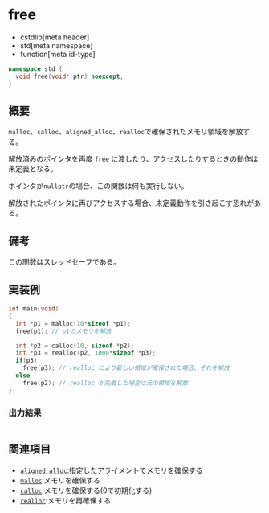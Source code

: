 # free
* cstdlib[meta header]
* std[meta namespace]
* function[meta id-type]

```cpp
namespace std {
  void free(void* ptr) noexcept;
}
```

## 概要
`malloc`、`calloc`、`aligned_alloc`、`realloc`で確保されたメモリ領域を解放する。

解放済みのポインタを再度 `free` に渡したり、アクセスしたりするときの動作は未定義となる。

ポインタが`nullptr`の場合、この関数は何も実行しない。

解放されたポインタに再びアクセスする場合、未定義動作を引き起こす恐れがある。

## 備考
この関数はスレッドセーフである。

## 実装例
```cpp example
int main(void)
{
  int *p1 = malloc(10*sizeof *p1);
  free(p1); // p1のメモリを解放

  int *p2 = calloc(10, sizeof *p2);
  int *p3 = realloc(p2, 1000*sizeof *p3);
  if(p3) 
    free(p3); // realloc により新しい領域が確保された場合、それを解放
  else
    free(p2); // realloc が失敗した場合は元の領域を解放
}
```
### 出力結果
```

```

## 関連項目
- [`aligned_alloc`](aligned_alloc.md):指定したアライメントでメモリを確保する
- [`malloc`](malloc.md):メモリを確保する
- [`calloc`](calloc.md):メモリを確保する(0で初期化する)
- [`realloc`](realloc.md.nolink):メモリを再確保する
